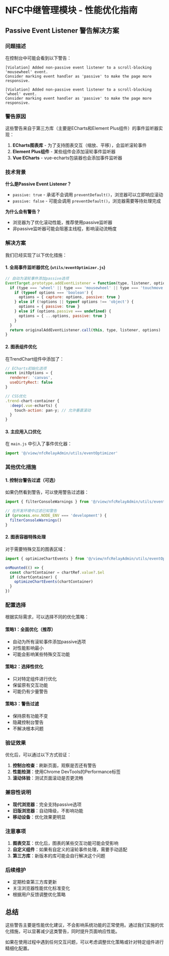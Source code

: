 # NFC中继管理模块 - 性能优化指南

## Passive Event Listener 警告解决方案

### 问题描述

在控制台中可能会看到以下警告：
```
[Violation] Added non-passive event listener to a scroll-blocking 'mousewheel' event. 
Consider marking event handler as 'passive' to make the page more responsive.

[Violation] Added non-passive event listener to a scroll-blocking 'wheel' event. 
Consider marking event handler as 'passive' to make the page more responsive.
```

### 警告原因

这些警告来自于第三方库（主要是ECharts和Element Plus组件）的事件监听器实现：

1. **ECharts图表库** - 为了支持图表交互（缩放、平移），会监听滚轮事件
2. **Element Plus组件** - 某些组件会添加滚轮事件监听器
3. **Vue ECharts** - vue-echarts包装器也会添加事件监听器

### 技术背景

**什么是Passive Event Listener？**
- `passive: true` - 承诺不会调用 `preventDefault()`，浏览器可以立即响应滚动
- `passive: false` - 可能会调用 `preventDefault()`，浏览器需要等待处理完成

**为什么会有警告？**
- 浏览器为了优化滚动性能，推荐使用passive监听器
- 非passive监听器可能会阻塞主线程，影响滚动流畅度

### 解决方案

我们已经实现了以下优化措施：

#### 1. 全局事件监听器优化 (`utils/eventOptimizer.js`)

```javascript
// 自动为滚轮事件添加passive选项
EventTarget.prototype.addEventListener = function(type, listener, options) {
  if (type === 'wheel' || type === 'mousewheel' || type === 'touchmove') {
    if (typeof options === 'boolean') {
      options = { capture: options, passive: true }
    } else if (!options || typeof options !== 'object') {
      options = { passive: true }
    } else if (options.passive === undefined) {
      options = { ...options, passive: true }
    }
  }
  return originalAddEventListener.call(this, type, listener, options)
}
```

#### 2. 图表组件优化

在TrendChart组件中添加了：
```javascript
// ECharts初始化选项
const initOptions = {
  renderer: 'canvas',
  useDirtyRect: false
}

// CSS优化
.trend-chart-container {
  :deep(.vue-echarts) {
    touch-action: pan-y; // 允许垂直滚动
  }
}
```

#### 3. 主应用入口优化

在 `main.js` 中引入了事件优化器：
```javascript
import '@/view/nfcRelayAdmin/utils/eventOptimizer'
```

### 其他优化措施

#### 1. 控制台警告过滤（可选）

如果仍然看到警告，可以使用警告过滤器：
```javascript
import { filterConsoleWarnings } from '@/view/nfcRelayAdmin/utils/eventOptimizer'

// 在开发环境中过滤已知警告
if (process.env.NODE_ENV === 'development') {
  filterConsoleWarnings()
}
```

#### 2. 图表容器特殊处理

对于需要特殊交互的图表区域：
```javascript
import { optimizeChartEvents } from '@/view/nfcRelayAdmin/utils/eventOptimizer'

onMounted(() => {
  const chartContainer = chartRef.value?.$el
  if (chartContainer) {
    optimizeChartEvents(chartContainer)
  }
})
```

### 配置选择

根据实际需求，可以选择不同的优化策略：

#### 策略1：全面优化（推荐）
- 自动为所有滚轮事件添加passive选项
- 对性能影响最小
- 可能会影响某些特殊交互功能

#### 策略2：选择性优化
- 只对特定组件进行优化
- 保留原有交互功能
- 可能仍有少量警告

#### 策略3：警告过滤
- 保持原有功能不变
- 隐藏控制台警告
- 不解决根本问题

### 验证效果

优化后，可以通过以下方式验证：

1. **控制台检查**：刷新页面，观察是否还有警告
2. **性能检测**：使用Chrome DevTools的Performance标签
3. **滚动体验**：测试页面滚动是否更流畅

### 兼容性说明

- **现代浏览器**：完全支持passive选项
- **旧版浏览器**：自动降级，不影响功能
- **移动设备**：优化效果更明显

### 注意事项

1. **图表交互**：优化后，图表的某些交互功能可能会受影响
2. **自定义组件**：如果有自定义的滚轮事件处理，需要手动适配
3. **第三方库**：新版本的库可能会自行解决这个问题

### 后续维护

- 定期检查第三方库更新
- 关注浏览器性能优化标准变化
- 根据用户反馈调整优化策略

## 总结

这些警告主要是性能优化建议，不会影响系统功能的正常使用。通过我们实施的优化措施，可以显著减少这类警告，同时提升页面响应性能。

如果在使用过程中遇到任何交互问题，可以考虑调整优化策略或针对特定组件进行精细化配置。 